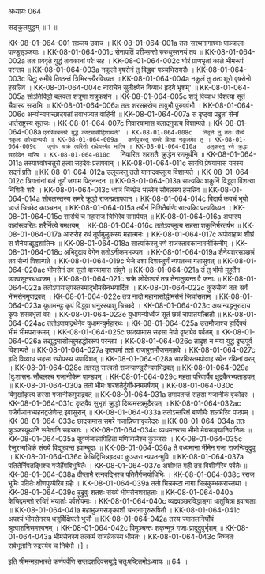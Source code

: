 अध्यायः 064

सङ्कुलयुद्धम् ॥ 1 ॥

KK-08-01-064-001	सञ्जय उवाच ।
KK-08-01-064-001a	ततः सरथनागाश्वाः पाञ्चालाः पाण्डुसृञ्जयाः ।
KK-08-01-064-001c	सेनापतिं परीप्सन्तो रुरुधुस्तनयं तव ॥
KK-08-01-064-002a	ततः प्रववृते युद्धं तावकानां परैः सह ।
KK-08-01-064-002c	घोरं प्राणभृतां काले भीमरूपं परन्तप ॥
KK-08-01-064-003a	नकुलो वृषसेनं तु विद्ध्वा पञ्चभिरायसैः ।
KK-08-01-064-003c	पितुः समीपे तिष्ठन्तं त्रिभिरन्त्यैरविध्यत ॥
KK-08-01-064-004a	नकुलं तु ततः शूरो वृषसेनो हसन्निव ।
KK-08-01-064-004c	नाराचेन सुतीक्ष्णेन विव्याध हृदये भृशम्' ॥
KK-08-01-064-005a	सोऽतिविद्धो बलवता शत्रुणा शत्रुकर्शन ।
KK-08-01-064-005c	शत्रुं विव्याध विंशत्या सूतं चैवास्य सप्तभिः ॥
KK-08-01-064-006a	ततः शरसहस्रेण तावुभौ पुरुषर्षभौ ।
KK-08-01-064-006c	अन्योन्यमाच्छादयतां तवाभज्यत वाहिनी ॥
KK-08-01-064-007a	स दृष्ट्वा प्रद्रुतां सेनां धार्तराष्ट्रस्य सूतजः ।
KK-08-01-064-007c	निवारयामास बलादनुपत्य विशाम्पते ॥
KK-08-01-064-008a	`एतस्मिन्नन्तरे युद्धं कष्टमासीद्विशाम्पते' ।
KK-08-01-064-008c	निवृत्ते तु ततः सैन्ये नकुलः कौरवान्ययौ ॥
KK-08-01-064-009a	कर्णपुत्रस्तु समरे हित्वा नकुलमेव तु ।
KK-08-01-064-009c	जुगोप चक्रं त्वरितो राधेयस्यैव मारिष ॥
KK-08-01-064-010a	उलूकस्तु रणे क्रुद्धः सहदेवेन मारिष ।
KK-08-01-064-010c	`निवारितः शरशतैः क्रुद्धेन रणमूर्धनि ॥
KK-08-01-064-011a	तस्याश्वांश्चतुरो हत्वा सहदेवः प्रतापवान् ।
KK-08-01-064-011c	सारथिं प्रेषयामास यमस्य सदनं प्रति ॥
KK-08-01-064-012a	उलूकस्तु ततो यानादवप्लुत्य विशाम्पते ।
KK-08-01-064-012c	त्रिगर्तानां बलं तूर्णं जगाम पितृनन्दनः ॥
KK-08-01-064-013a	सात्यकिः शकुनिं विद्ध्वा विंशत्या निशितैः शरैः ।
KK-08-01-064-013c	ध्वजं चिच्छेद भल्लेन सौबलस्य हसन्निव ॥
KK-08-01-064-014a	सौबलस्तस्य समरे क्रुद्धो राजन्प्रतापवान् ।
KK-08-01-064-014c	विदार्य कवचं भूयो ध्वजं चिच्छेद काञ्चनम् ॥
KK-08-01-064-015a	तथैनं निशितैर्बाणैः सात्यकिः प्रत्यविध्यत ।
KK-08-01-064-015c	सारथिं च महाराज त्रिभिरेव समार्पयत् ॥
KK-08-01-064-016a	अथास्य वाहांस्त्वरितः शरैर्नित्ये यमक्षयम् ।
KK-08-01-064-016c	ततोऽवप्लुत्य सहसा शकुनिर्भरतर्षभ ॥
KK-08-01-064-017a	आरुरोह रथं तूर्णमुलूकस्य महात्मनः ।
KK-08-01-064-017c	अपोवाहाथ शीघ्रं स शैनेयाद्युद्धशालिनः ॥
KK-08-01-064-018a	सात्यकिस्तु रणे राजंस्तावकानामनीकिनीम् ।
KK-08-01-064-018c	अभिदुद्राव वेगेन ततोऽनीकमभज्यत ॥
KK-08-01-064-019a	शैनेयशरसञ्छन्नं तव सैन्यं विशाम्पते ।
KK-08-01-064-019c	भेजे दशा दिशस्तूर्णं न्यपतच्च गतासुवत् ॥
KK-08-01-064-020ac	भीमसेनं तव सुतो वारयामास संयुगे ॥
KK-08-01-064-021a	तं तु भीमो मुहूर्तेन व्यश्वसूतरथध्वजम् ।
KK-08-01-064-021c	चक्रे लोकेश्वरं तत्र तेनातुष्यन्त वै जनाः ॥
KK-08-01-064-022a	ततोऽपायान्नृपस्तस्माद्भीमसेनभयार्दितः ।
KK-08-01-064-022c	कुरुसैन्यं ततः सर्वं भीमसेनमुपाद्रवत् ।
KK-08-01-064-022e	तत्र नादो महानासीद्धीमसेनं जिघांसताम् ॥
KK-08-01-064-023a	युधामन्युः कृपं विद्ध्वा धनुरस्याशु चिच्छदे ।
KK-08-01-064-023c	अथान्यद्धनुरादाय कृपः शस्त्रभृतां वरः ।
KK-08-01-064-023e	युधामन्योर्ध्वजं सूतं छत्रं चापातयत्क्षितौ ॥
KK-08-01-064-024ac	ततोऽपायाद्रथेनैव युधामन्युर्महारथः ॥
KK-08-01-064-025a	उत्तमौजाश्च हार्दिक्यं भीमं भीमपराक्रमम् ।
KK-08-01-064-025c	छादयामास सहसा मेघो वृष्ट्येव पर्वतम् ॥
KK-08-01-064-026a	तद्युद्धमासीत्सुमहद्धोररूपं परन्तप ।
KK-08-01-064-026c	तादृशं न मया युद्धं दृष्टपूर्वं विशाम्पते ॥
KK-08-01-064-027a	कृतवर्मा ततो राजन्नुत्तमौजसमाहवे ।
KK-08-01-064-027c	हृदि विव्याध सहसा रथोपस्थ उपाविशत् ॥
KK-08-01-064-028a	सारथिस्तमपोवाह रथेन रथिनां वरम् ।
KK-08-01-064-028c	ततस्तु सात्वतो राजन्पाण्डुसैन्यमभिद्रवत् ॥
KK-08-01-064-029a	[दुःशासनः सौबलश्च गजानीकेन पाण्डवम् ।
KK-08-01-064-029c	महता परिवार्यैव क्षुद्रकैरभ्यताडयत् ॥
KK-08-01-064-030a	ततो भीमः शरशतैर्दुर्योधनममर्षणम् ।
KK-08-01-064-030c	विमुखीकृत्य तरसा गजानीकमुपाद्रवत् ॥
KK-08-01-064-031a	तमापतन्तं सहसा गजानीकं वृकोदरः ।
KK-08-01-064-031c	दृष्ट्वैव सुभृशं क्रुद्धो दिव्यमस्त्रमुदैरयत् ॥
KK-08-01-064-032ac	गजैर्गजानभ्यहनद्वज्रेणेन्द्र इवासुरान् ॥
KK-08-01-064-033a	ततोऽन्तरिक्षं बाणौघैः शलभैरिव पादपम् ।
KK-08-01-064-033c	छादयामास समरे गजान्निघ्नन्वृकोदरः ॥
KK-08-01-064-034a	ततः कुञ्जरयूथानि समेतानि सहस्रशः ।
KK-08-01-064-034c	व्यधमत्तरसा भीमो मेघसङ्घानिवानिलः ॥
KK-08-01-064-035a	सुवर्णजालापिहिता मणिजालैश्च कुञ्जराः ।
KK-08-01-064-035c	रेजुरभ्यधिकं संख्ये विद्युत्वन्त इवाम्बुदाः ॥
KK-08-01-064-036a	ते वध्यमाना भीमेन गजा राजन्विदुद्रुवुः ।
KK-08-01-064-036c	केचिद्विभिन्नहृदयाः कुञ्जरा न्यपतन्भुवि ॥
KK-08-01-064-037a	पतितैर्निपतद्भिश्च गजैर्हेमविभूषितैः ।
KK-08-01-064-037c	अशोभत मही तत्र विशीर्णैरिव पर्वतैः ॥
KK-08-01-064-038a	दीप्ताभै रत्नवद्भिश्च पतितैर्गजयोधिभिः ।
KK-08-01-064-038c	रराज भूमिः पतितैः क्षीणपुण्यैरिव ग्रहैः ॥
KK-08-01-064-039a	ततो भिन्नकटा नागा भिन्नकुम्भकरास्तथा ।
KK-08-01-064-039c	दुद्रुवुः शतशः संख्ये भीमसेनशराहताः ॥
KK-08-01-064-040a	केचिद्वमन्तो रुधिरं भयार्ताः पर्वतोपमाः ।
KK-08-01-064-040c	व्यद्रवञ्छरविद्धाङ्गा धातुचित्रा इवाचलाः ॥
KK-08-01-064-041a	महाभुजगसङ्काशौ चन्दनागुरुरूषितौ ।
KK-08-01-064-041c	अपश्यं भीमसेनस्य धनुर्विक्षिपतो भुजौ ॥
KK-08-01-064-042a	तस्य ज्यातलनिर्घोषं श्रुत्वाशनिसमस्वनम् ।
KK-08-01-064-042c	विमुञ्चन्तः शकृन्मूत्रं गजाः प्रादुद्रुवुर्भृशम् ॥
KK-08-01-064-043a	भीमसेनस्य तत्कर्म राजन्नेकस्य धीमतः ।
KK-08-01-064-043c	निघ्नतः सर्वभूतानि रुद्रस्येव च निर्बभौ ॥] ॥

इति श्रीमन्महाभारते कर्णपर्वणि सप्तदशदिवसयुद्धे चतुःषष्टितमोऽध्यायः ॥ 64 ॥
